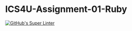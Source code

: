 # ICS4U-Assignment-01-Ruby
[![GitHub's Super Linter](https://github.com/cameron-teed/ICS4U-Assignment-01-Ruby/workflows/GitHub's%20Super%20Linter/badge.svg)](https://github.com/cameron-teed/ICS4U-Assignment-01-Ruby/actions)
